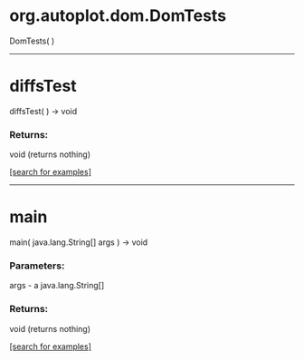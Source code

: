 # org.autoplot.dom.DomTests
DomTests( )


***
<a name="diffsTest"></a>
# diffsTest
diffsTest(  ) &rarr; void



### Returns:
void (returns nothing)


<a href="https://github.com/autoplot/dev/search?q=diffsTest&unscoped_q=diffsTest">[search for examples]</a>

***
<a name="main"></a>
# main
main( java.lang.String[] args ) &rarr; void



### Parameters:
args - a java.lang.String[]

### Returns:
void (returns nothing)


<a href="https://github.com/autoplot/dev/search?q=main&unscoped_q=main">[search for examples]</a>


